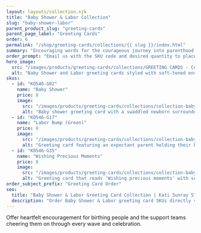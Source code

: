 ```yaml
---
layout: layouts/collection.njk
title: "Baby Shower & Labor Collection"
slug: "baby-shower-labor"
parent_product_slug: "greeting-cards"
parent_page_label: "Greeting Cards"
order: 6
permalink: "/shop/greeting-cards/collections/{{ slug }}/index.html"
summary: "Encouraging words for the courageous journey into parenthood."
order_prompt: "Email us with the SKU code and desired quantity to place your order."
hero_image:
  src: "/images/products/greeting-cards/collections/GREETING CARDS - Collection ‘Baby Shower & Labor’.jpg"
  alt: "Baby Shower and Labor greeting cards styled with soft-toned envelopes and florals."
skus:
  - id: "KO546-G02"
    name: "Baby Shower"
    price: 8
    image:
      src: "/images/products/greeting-cards/collections/collection-baby-shower-labor/KO546-G02_Greeting card 5x7 _Collection Baby Shower & Labor_Baby Shower -Flower, Newborn Swaddle, Love ones_yellow lightie, pinching.jpg"
      alt: "Baby shower greeting card with a swaddled newborn surrounded by blooming flowers and family hands."
  - id: "KO546-G17"
    name: "Labor Bump (Green)"
    price: 8
    image:
      src: "/images/products/greeting-cards/collections/collection-baby-shower-labor/KO546-G17_Greeting card 5x7 _Collection Baby Shower & Labor_Labor_Bump_Green.jpg"
      alt: "Greeting card featuring an expectant parent holding their bump in a calming green palette."
  - id: "KO546-G35"
    name: "Wishing Precious Moments"
    price: 8
    image:
      src: "/images/products/greeting-cards/collections/collection-baby-shower-labor/KO546-G35_Greeting card 5x7 _Collection Baby Shower & Labor_Wishing precious moments_Collection arts_white.jpg"
      alt: "Greeting card that reads 'Wishing precious moments' with soft abstract watercolor strokes."
order_subject_prefix: "Greeting Card Order"
seo:
  title: "Baby Shower & Labor Greeting Card Collection | Kati Sunray STUDIO"
  description: "Order Baby Shower & Labor greeting card SKUs directly via email."
---
```


Offer heartfelt encouragement for birthing people and the support teams cheering them on through every wave and celebration.

